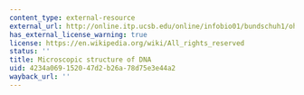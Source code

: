 ```yaml
---
content_type: external-resource
external_url: http://online.itp.ucsb.edu/online/infobio01/bundschuh1/oh/104.html
has_external_license_warning: true
license: https://en.wikipedia.org/wiki/All_rights_reserved
status: ''
title: Microscopic structure of DNA
uid: 4234a069-1520-47d2-b26a-78d75e3e44a2
wayback_url: ''
---
```

